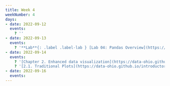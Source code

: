 ```yaml
---
title: Week 4
weekNumber: 4
days:
- date: 2022-09-12
  events:
    ? ''
- date: 2022-09-13
  events:
    ? '**Lab**{: .label .label-lab } [Lab 04: Pandas Overview](https://jupyterhub.academic.kube.ohio.edu/hub/user-redirect/git-pull?repo=https%3A%2F%2Fgithub.com%2Fdata-ohio%2FMATH2530_Fall22-23&urlpath=lab%2Ftree%2FMATH2530_Fall22-23%2Flab%2Flab04%2Flab04.ipynb&branch=main)'
- date: 2022-09-14
  events:
    ? '[Chapter 2. Enhanced data visualization](https://data-ohio.github.io/introductory-data-science/2/2_visualization.html)'
    ? '[2.1. Traditional Plots](https://data-ohio.github.io/introductory-data-science/2/1/2_1_traditional_plots.html)'
- date: 2022-09-16
  events:
---
```




